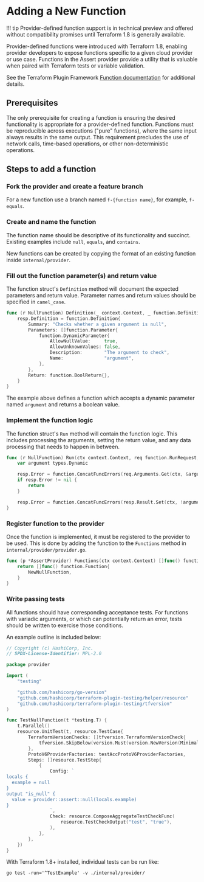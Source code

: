 # Adding a New Function

!!! tip
    Provider-defined function support is in technical preview and offered without compatibility promises until Terraform 1.8 is generally available.

Provider-defined functions were introduced with Terraform 1.8, enabling provider developers to expose functions specific to a given cloud provider or use case.
Functions in the Assert provider provide a utility that is valuable when paired with Terraform tests or variable validation.

See the Terraform Plugin Framework [Function documentation](https://developer.hashicorp.com/terraform/plugin/framework/functions) for additional details.

## Prerequisites

The only prerequisite for creating a function is ensuring the desired functionality is appropriate for a provider-defined function.
Functions must be reproducible across executions ("pure" functions), where the same input always results in the same output.
This requirement precludes the use of network calls, time-based operations, or other non-deterministic operations.

## Steps to add a function

### Fork the provider and create a feature branch

For a new function use a branch named `f-{function name}`, for example, `f-equals`.

### Create and name the function

The function name should be descriptive of its functionality and succinct.
Existing examples include `null`, `equals`, and `contains`.

New functions can be created by copying the format of an existing function inside `internal/provider`.

### Fill out the function parameter(s) and return value

The function struct's `Definition` method will document the expected parameters and return value.
Parameter names and return values should be specified in `camel_case`.

```go
func (r NullFunction) Definition(_ context.Context, _ function.DefinitionRequest, resp *function.DefinitionResponse) {
	resp.Definition = function.Definition{
		Summary: "Checks whether a given argument is null",
		Parameters: []function.Parameter{
			function.DynamicParameter{
				AllowNullValue:     true,
				AllowUnknownValues: false,
				Description:        "The argument to check",
				Name:               "argument",
			},
		},
		Return: function.BoolReturn{},
	}
}
```

The example above defines a function which accepts a dynamic parameter named `argument` and returns a boolean value.

### Implement the function logic

The function struct's `Run` method will contain the function logic.
This includes processing the arguments, setting the return value, and any data processing that needs to happen in between.

```go
func (r NullFunction) Run(ctx context.Context, req function.RunRequest, resp *function.RunResponse) {
	var argument types.Dynamic

	resp.Error = function.ConcatFuncErrors(req.Arguments.Get(ctx, &argument))
	if resp.Error != nil {
		return
	}

	resp.Error = function.ConcatFuncErrors(resp.Result.Set(ctx, !argument.IsNull()))
}
```

### Register function to the provider

Once the function is implemented, it must be registered to the provider to be used.
This is done by adding the function to the `Functions` method in `internal/provider/provider.go`.

```go
func (p *AssertProvider) Functions(ctx context.Context) []func() function.Function {
	return []func() function.Function{
		NewNullFunction,
	}
}
```

### Write passing tests

All functions should have corresponding acceptance tests.
For functions with variadic arguments, or which can potentially return an error, tests should be written to exercise those conditions.

An example outline is included below:

```go
// Copyright (c) HashiCorp, Inc.
// SPDX-License-Identifier: MPL-2.0

package provider

import (
	"testing"

	"github.com/hashicorp/go-version"
	"github.com/hashicorp/terraform-plugin-testing/helper/resource"
	"github.com/hashicorp/terraform-plugin-testing/tfversion"
)

func TestNullFunction(t *testing.T) {
	t.Parallel()
	resource.UnitTest(t, resource.TestCase{
		TerraformVersionChecks: []tfversion.TerraformVersionCheck{
			tfversion.SkipBelow(version.Must(version.NewVersion(MinimalRequiredTerraformVersion))),
		},
		ProtoV6ProviderFactories: testAccProtoV6ProviderFactories,
		Steps: []resource.TestStep{
			{
				Config: `
locals {
  example = null
}
output "is_null" {
  value = provider::assert::null(locals.example)
}
				`,
				Check: resource.ComposeAggregateTestCheckFunc(
					resource.TestCheckOutput("test", "true"),
				),
			},
		},
	})
}
```

With Terraform 1.8+ installed, individual tests can be run like:

```console
go test -run='^TestExample' -v ./internal/provider/
```
